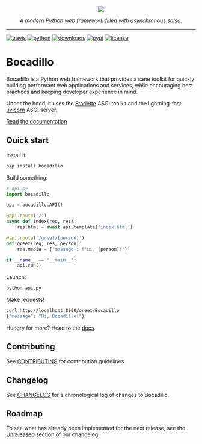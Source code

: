 <p align="center">
    <img src="https://github.com/bocadilloproject/bocadillo/blob/master/docs/.vuepress/public/banner.png?raw=true">
</p>

<p align="center">
    <em>A modern Python web framework filled with asynchronous salsa.</em>
</p>

---

[![travis](https://img.shields.io/travis-ci/bocadilloproject/bocadillo.svg)][travis-url]
[![python](https://img.shields.io/pypi/pyversions/bocadillo.svg)][pypi-url]
[![downloads](https://pepy.tech/badge/bocadillo)][pepy-url]
[![pypi](https://img.shields.io/pypi/v/bocadillo.svg)][pypi-url]
[![license](https://img.shields.io/pypi/l/bocadillo.svg)][pypi-url]

# Bocadillo

Bocadillo is a Python web framework that provides a sane toolkit for quickly building performant web applications and services, while encouraging best practices and keeping developer experience in mind.

Under the hood, it uses the [Starlette](https://www.starlette.io) ASGI toolkit and the lightning-fast [uvicorn](https://www.uvicorn.org) ASGI server.

[Read the documentation][docs]

## Quick start

Install it:

```bash
pip install bocadillo
```

Build something:

```python
# api.py
import bocadillo

api = bocadillo.API()

@api.route('/')
async def index(req, res):
    res.html = await api.template('index.html')

@api.route('/greet/{person}')
def greet(req, res, person):
    res.media = {'message': f'Hi, {person}!'}

if __name__ == '__main__':
    api.run()
```

Launch:

```bash
python api.py
```

Make requests!

```bash
curl http://localhost:8000/greet/Bocadillo
{"message": "Hi, Bocadillo!"}
```

Hungry for more? Head to the [docs].

## Contributing

See [CONTRIBUTING](https://github.com/bocadilloproject/bocadillo/blob/master/CONTRIBUTING.md) for contribution guidelines.

## Changelog

See [CHANGELOG](https://github.com/bocadilloproject/bocadillo/blob/master/CHANGELOG.md) for a chronological log of changes to Bocadillo.

## Roadmap

To see what has already been implemented for the next release, see the [Unreleased](https://github.com/bocadilloproject/bocadillo/blob/master/CHANGELOG.md#unreleased) section of our changelog.

<!-- URLs -->

[travis-url]: https://travis-ci.org/bocadilloproject/bocadillo
[pepy-url]: https://pepy.tech/project/bocadillo
[pypi-url]: https://pypi.org/project/bocadillo/
[Orator]: https://orator-orm.com
[docs]: https://bocadilloproject.github.io

